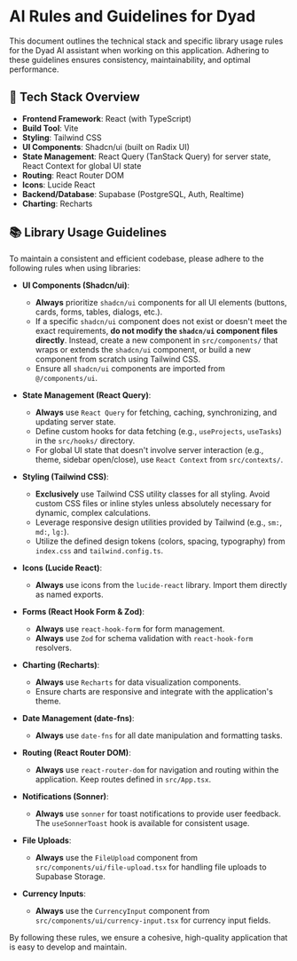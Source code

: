 # AI Rules and Guidelines for Dyad

This document outlines the technical stack and specific library usage rules for the Dyad AI assistant when working on this application. Adhering to these guidelines ensures consistency, maintainability, and optimal performance.

## 🚀 Tech Stack Overview

*   **Frontend Framework**: React (with TypeScript)
*   **Build Tool**: Vite
*   **Styling**: Tailwind CSS
*   **UI Components**: Shadcn/ui (built on Radix UI)
*   **State Management**: React Query (TanStack Query) for server state, React Context for global UI state
*   **Routing**: React Router DOM
*   **Icons**: Lucide React
*   **Backend/Database**: Supabase (PostgreSQL, Auth, Realtime)
*   **Charting**: Recharts

## 📚 Library Usage Guidelines

To maintain a consistent and efficient codebase, please adhere to the following rules when using libraries:

*   **UI Components (Shadcn/ui)**:
    *   **Always** prioritize `shadcn/ui` components for all UI elements (buttons, cards, forms, tables, dialogs, etc.).
    *   If a specific `shadcn/ui` component does not exist or doesn't meet the exact requirements, **do not modify the `shadcn/ui` component files directly**. Instead, create a new component in `src/components/` that wraps or extends the `shadcn/ui` component, or build a new component from scratch using Tailwind CSS.
    *   Ensure all `shadcn/ui` components are imported from `@/components/ui`.

*   **State Management (React Query)**:
    *   **Always** use `React Query` for fetching, caching, synchronizing, and updating server state.
    *   Define custom hooks for data fetching (e.g., `useProjects`, `useTasks`) in the `src/hooks/` directory.
    *   For global UI state that doesn't involve server interaction (e.g., theme, sidebar open/close), use `React Context` from `src/contexts/`.

*   **Styling (Tailwind CSS)**:
    *   **Exclusively** use Tailwind CSS utility classes for all styling. Avoid custom CSS files or inline styles unless absolutely necessary for dynamic, complex calculations.
    *   Leverage responsive design utilities provided by Tailwind (e.g., `sm:`, `md:`, `lg:`).
    *   Utilize the defined design tokens (colors, spacing, typography) from `index.css` and `tailwind.config.ts`.

*   **Icons (Lucide React)**:
    *   **Always** use icons from the `lucide-react` library. Import them directly as named exports.

*   **Forms (React Hook Form & Zod)**:
    *   **Always** use `react-hook-form` for form management.
    *   **Always** use `Zod` for schema validation with `react-hook-form` resolvers.

*   **Charting (Recharts)**:
    *   **Always** use `Recharts` for data visualization components.
    *   Ensure charts are responsive and integrate with the application's theme.

*   **Date Management (date-fns)**:
    *   **Always** use `date-fns` for all date manipulation and formatting tasks.

*   **Routing (React Router DOM)**:
    *   **Always** use `react-router-dom` for navigation and routing within the application. Keep routes defined in `src/App.tsx`.

*   **Notifications (Sonner)**:
    *   **Always** use `sonner` for toast notifications to provide user feedback. The `useSonnerToast` hook is available for consistent usage.

*   **File Uploads**:
    *   **Always** use the `FileUpload` component from `src/components/ui/file-upload.tsx` for handling file uploads to Supabase Storage.

*   **Currency Inputs**:
    *   **Always** use the `CurrencyInput` component from `src/components/ui/currency-input.tsx` for currency input fields.

By following these rules, we ensure a cohesive, high-quality application that is easy to develop and maintain.